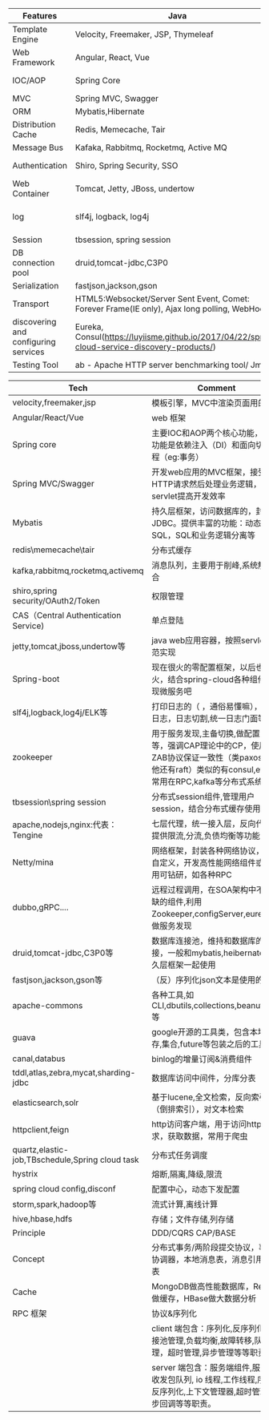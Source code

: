 
| Features | Java | NET |
| -- | -- |--|
|Template Engine| Velocity, Freemaker, JSP, Thymeleaf | Razor 
|Web Framework| Angular, React, Vue|
|IOC/AOP| Spring Core | Enterprise Libraries 
|MVC| Spring MVC, Swagger | Asp.NET MVC 
|ORM| Mybatis,Hibernate | EntityFramework 
|Distribution Cache| Redis, Memecache, Tair |
|Message Bus| Kafaka, Rabbitmq, Rocketmq, Active MQ| SignalR
|Authentication| Shiro, Spring Security, SSO| Identity, Principle
|Web Container| Tomcat, Jetty, JBoss, undertow|IIS
|log| slf4j, logback, log4j| Enterprise Libraries, log4net
|Session| tbsession, spring session| 
|DB connection pool| druid,tomcat-jdbc,C3P0 | 
|Serialization| fastjson,jackson,gson | Json.NET
|Transport| HTML5:Websocket/Server Sent Event, Comet: Forever Frame(IE only), Ajax long polling, WebHook|
|discovering and configuring services| Eureka, Consul(https://luyiisme.github.io/2017/04/22/spring-cloud-service-discovery-products/) 
|Testing Tool| ab - Apache HTTP server benchmarking tool/ Jmeter

| Tech| Comment |
| -- | -- |
|velocity,freemaker,jsp|模板引擎，MVC中渲染页面用的
|Angular/React/Vue| web 框架 
|Spring core|主要IOC和AOP两个核心功能，主要功能是依赖注入（DI）和面向切面编程（eg:事务）
|Spring MVC/Swagger|开发web应用的MVC框架，接受HTTP请求然后处理业务逻辑，封装servlet提高开发效率
|Mybatis|持久层框架，访问数据库的，封装JDBC。提供丰富的功能：动态SQL，SQL和业务逻辑分离等
|redis\memecache\tair|分布式缓存
|kafka,rabbitmq,rocketmq,activemq|消息队列，主要用于削峰,系统解耦合
|shiro,spring security/OAuth2/Token|权限管理
|CAS（Central Authentication Service)|单点登陆
|jetty,tomcat,jboss,undertow等|java web应用容器，按照servlet规范实现
|Spring-boot|现在很火的零配置框架，以后也会很火，结合spring-cloud各种组件实现微服务吧
|slf4j,logback,log4j/ELK等|打印日志的（ ，通俗易懂嘛），异步日志，日志切割,统一日志门面等
|zookeeper|用于服务发现,主备切换,做配置中心等，强调CAP理论中的CP，使用ZAB协议保证一致性（类paxos，其他还有raft）类似的有consul,etcd，常用在RPC,kafka等分布式系统
|tbsession\spring session|分布式session组件,管理用户session，结合分布式缓存使用
|apache,nodejs,nginx:代表：Tengine|七层代理，统一接入层，反向代理，提供限流,分流,负债均衡等功能
|Netty/mina|网络框架，封装各种网络协议，也可自定义，开发高性能网络组件或者应用可钻研，如各种RPC
|dubbo,gRPC....|远程过程调用，在SOA架构中不可或缺的组件,利用Zookeeper,configServer,eureka等做服务发现
|druid,tomcat-jdbc,C3P0等|数据库连接池，维持和数据库的连接，一般和mybatis,heibernate等持久层框架一起使用
|fastjson,jackson,gson等|（反）序列化json文本是使用的
|apache-commons|各种工具,如CLI,dbutils,collections,beanutils,IO等|
| guava | google开源的工具类，包含本地缓存,集合,future等包装之后的工具|
|canal,databus | binlog的增量订阅&消费组件
|tddl,atlas,zebra,mycat,sharding-jdbc|数据库访问中间件，分库分表
|elasticsearch,solr|基于lucene,全文检索，反向索引（倒排索引），对文本检索
|httpclient,feign|http访问客户端，用于访问http请求，获取数据，常用于爬虫
|quartz,elastic-job,TBschedule,Spring cloud task|分布式任务调度
|hystrix|熔断,隔离,降级,限流
|spring cloud config,disconf|配置中心，动态下发配置
|storm,spark,hadoop等|流式计算,离线计算
|hive,hbase,hdfs|存储；文件存储,列存储
|Principle |DDD/CQRS      CAP/BASE
|Concept| 分布式事务/两阶段提交协议，事务协调器，本地消息表，消息引用状态表
|Cache | MongoDB做高性能数据库，Redis做缓存，HBase做大数据分析
|RPC 框架| 协议&序列化
| |client 端包含：序列化,反序列化,连接池管理,负载均衡,故障转移,队列管理，超时管理,异步管理等等职责。
| |server 端包含：服务端组件,服务端收发包队列, io 线程,工作线程,序列化反序列化,上下文管理器,超时管理,异步回调等等职责。




